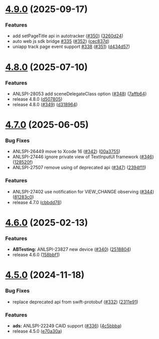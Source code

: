 # [4.9.0](https://github.com/growingio/growingio-sdk-ios-autotracker/compare/4.8.0...4.9.0) (2025-09-17)


### Features

* add setPageTitle api in autotracker ([#350](https://github.com/growingio/growingio-sdk-ios-autotracker/issues/350)) ([3260d24](https://github.com/growingio/growingio-sdk-ios-autotracker/commit/3260d2488d132c222f2244896829a851a56c3229))
* auto web js sdk bridge [#335](https://github.com/growingio/growingio-sdk-ios-autotracker/issues/335) ([#352](https://github.com/growingio/growingio-sdk-ios-autotracker/issues/352)) ([cec837d](https://github.com/growingio/growingio-sdk-ios-autotracker/commit/cec837d0e0ef6257272e74e6fed81c68ad03ca94))
* uniapp track page event support [#338](https://github.com/growingio/growingio-sdk-ios-autotracker/issues/338) ([#351](https://github.com/growingio/growingio-sdk-ios-autotracker/issues/351)) ([d434d57](https://github.com/growingio/growingio-sdk-ios-autotracker/commit/d434d576a90affa2e7a8a69f0637389ce1bc97fe))



# [4.8.0](https://github.com/growingio/growingio-sdk-ios-autotracker/compare/4.7.0...4.8.0) (2025-07-10)


### Features

* ANLSPI-28053 add sceneDelegateClass option ([#348](https://github.com/growingio/growingio-sdk-ios-autotracker/issues/348)) ([7affb64](https://github.com/growingio/growingio-sdk-ios-autotracker/commit/7affb64fdb27384875a4e7999ed9d69ce2cc1dab))
* release 4.8.0 ([d507805](https://github.com/growingio/growingio-sdk-ios-autotracker/commit/d507805531e4a0420066b2dfd03c91c3088c2c90))
* release 4.8.0 ([#349](https://github.com/growingio/growingio-sdk-ios-autotracker/issues/349)) ([d318964](https://github.com/growingio/growingio-sdk-ios-autotracker/commit/d31896448e88a645100ee0d39f973064da1f903f))



# [4.7.0](https://github.com/growingio/growingio-sdk-ios-autotracker/compare/4.6.0...4.7.0) (2025-06-05)


### Bug Fixes

* ANLSPI-26449 move to Xcode 16 ([#342](https://github.com/growingio/growingio-sdk-ios-autotracker/issues/342)) ([00a3755](https://github.com/growingio/growingio-sdk-ios-autotracker/commit/00a3755b31aaa172ffdb34c54370af33eded2399))
* ANLSPI-27446 ignore private view of TextInputUI framework ([#346](https://github.com/growingio/growingio-sdk-ios-autotracker/issues/346)) ([128520f](https://github.com/growingio/growingio-sdk-ios-autotracker/commit/128520f693a48bc194924459188495bfcb153a32))
* ANLSPI-27507 remove using of deprecated api ([#347](https://github.com/growingio/growingio-sdk-ios-autotracker/issues/347)) ([2394f11](https://github.com/growingio/growingio-sdk-ios-autotracker/commit/2394f11104cb1bc05a7a545decc465e62555dfd9))


### Features

* ANLSPI-27402 use notification for VIEW_CHANGE observing ([#344](https://github.com/growingio/growingio-sdk-ios-autotracker/issues/344)) ([81283c0](https://github.com/growingio/growingio-sdk-ios-autotracker/commit/81283c0e7ec7d921227f5712a29b64cc60df80d5))
* release 4.7.0 ([cbbdd78](https://github.com/growingio/growingio-sdk-ios-autotracker/commit/cbbdd78d01a8e07832e03dce4538ff97de6c66de))



# [4.6.0](https://github.com/growingio/growingio-sdk-ios-autotracker/compare/4.5.0...4.6.0) (2025-02-13)


### Features

* **ABTesting:** ANLSPI-23827 new device ([#340](https://github.com/growingio/growingio-sdk-ios-autotracker/issues/340)) ([2518804](https://github.com/growingio/growingio-sdk-ios-autotracker/commit/2518804dde8fb34ae9d1a6fa256b80fc6a9b093c))
* release 4.6.0 ([158bbf1](https://github.com/growingio/growingio-sdk-ios-autotracker/commit/158bbf1c37bb3b0dd96862acd64b4fee2dfb3feb))



# [4.5.0](https://github.com/growingio/growingio-sdk-ios-autotracker/compare/4.4.0...4.5.0) (2024-11-18)


### Bug Fixes

* replace deprecated api from swift-protobuf ([#332](https://github.com/growingio/growingio-sdk-ios-autotracker/issues/332)) ([2311e91](https://github.com/growingio/growingio-sdk-ios-autotracker/commit/2311e9190eceb38693a695b29c166b80f393a4dd))


### Features

* **ads:** ANLSPI-22249 CAID support ([#336](https://github.com/growingio/growingio-sdk-ios-autotracker/issues/336)) ([4c5bbba](https://github.com/growingio/growingio-sdk-ios-autotracker/commit/4c5bbba765794b26636f2f30a610f00b974fc4f1))
* release 4.5.0 ([e70a30a](https://github.com/growingio/growingio-sdk-ios-autotracker/commit/e70a30abd4ab0757f1aea7f13523195570089064))



